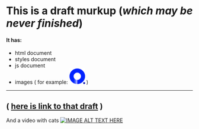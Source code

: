 # This is a draft murkup (*which may be never finished*)
#### It has:
* html document 
* styles document
* js document 
* images ( for example:
![alt text](https://github.com/CookieWithEvil/draft_markup/blob/gh-pages/images/logo.png) )
___
( [here is link to that draft](https://cookiewithevil.github.io/draft_markup/) )
---
And a video with cats
[![IMAGE ALT TEXT HERE](https://www.youtube.com/watch?v=SP5RYYK3LaY)](https://www.youtube.com/watch?v=SP5RYYK3LaY)
